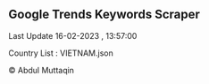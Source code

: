 

## Google Trends Keywords Scraper 
 
Last Update 16-02-2023 , 13:57:00

Country List :
VIETNAM.json



© Abdul Muttaqin 
